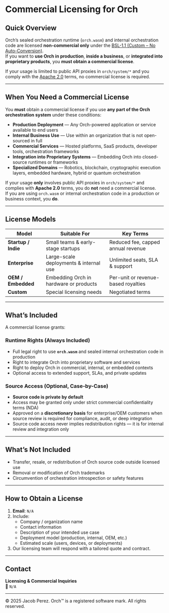 # Commercial Licensing for Orch

## Quick Overview

Orch’s sealed orchestration runtime (`orch.wasm`) and internal orchestration code are licensed **non-commercial only** under the [BSL-1.1 (Custom – No Auto-Conversion)](./LICENSE-BSL.md).  
If you want to **use Orch in production**, **inside a business**, or **integrated into proprietary products**, you **must obtain a commercial license**.

If your usage is limited to public API proxies in `orch/system/*` and you comply with the [Apache 2.0](./LICENSE-APACHE.md) terms, no commercial license is required.

---

## When You Need a Commercial License

You **must** obtain a commercial license if you use **any part of the Orch orchestration system** under these conditions:

- **Production Deployment** — Any Orch-powered application or service available to end users  
- **Internal Business Use** — Use within an organization that is not open-sourced in full  
- **Commercial Services** — Hosted platforms, SaaS products, developer tools, orchestration frameworks  
- **Integration into Proprietary Systems** — Embedding Orch into closed-source runtimes or frameworks  
- **Specialized Domains** — Robotics, blockchain, cryptographic execution layers, embedded hardware, hybrid or quantum orchestration  

If your usage **only** involves public API proxies in `orch/system/*` and complies with **Apache 2.0** terms, you do **not** need a commercial license.  
If you are using `orch.wasm` or internal orchestration code in a production or business context, you **do**.

---

## License Models

| Model                      | Suitable For                              | Key Terms |
|----------------------------|-------------------------------------------|-----------|
| **Startup / Indie**        | Small teams & early-stage startups        | Reduced fee, capped annual revenue |
| **Enterprise**             | Large-scale deployments & internal use    | Unlimited seats, SLA & support |
| **OEM / Embedded**         | Embedding Orch in hardware or products    | Per-unit or revenue-based royalties |
| **Custom**                 | Special licensing needs                   | Negotiated terms |

---

## What’s Included

A commercial license grants:

### Runtime Rights (Always Included)

- Full legal right to use **`orch.wasm`** and sealed internal orchestration code in production  
- Right to integrate Orch into proprietary software and services  
- Right to deploy Orch in commercial, internal, or embedded contexts  
- Optional access to extended support, SLAs, and private updates  

### Source Access (Optional, Case-by-Case)

- **Source code is private by default**  
- Access may be granted only under strict commercial confidentiality terms (NDA)  
- Approved on a **discretionary basis** for enterprise/OEM customers when source review is required for compliance, audit, or deep integration  
- Source code access never implies redistribution rights — it is for internal review and integration only  

---

## What’s Not Included

- Transfer, resale, or redistribution of Orch source code outside licensed use  
- Removal or modification of Orch trademarks  
- Circumvention of orchestration introspection or safety features  

---

## How to Obtain a License

1. **Email**: `N/A`  
2. Include:
   - Company / organization name  
   - Contact information  
   - Description of your intended use case  
   - Deployment model (production, internal, OEM, etc.)  
   - Estimated scale (users, devices, or deployments)  
3. Our licensing team will respond with a tailored quote and contract.

---

## Contact

**Licensing & Commercial Inquiries**  
📧 `N/A`

---

© 2025 Jacob Perez. Orch™ is a registered software mark. All rights reserved.
